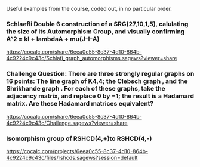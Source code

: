 Useful examples from the course, coded out, in no particular order. 

### Schlaefli Double 6 construction of a SRG(27,10,1,5), calulating the size of its Automorphism Group, and visually confirming A^2 = kI + lambdaA + mu(J-I-A)
https://cocalc.com/share/6eea0c55-8c37-4d10-864b-4c9224c9c43c/Schlafi_graph_automorphisms.sagews?viewer=share

### Challenge Question: There are three strongly regular graphs on 16 points: The line graph of K4,4; the Clebsch graph , and the Shrikhande graph . For each of these graphs, take the adjacency matrix, and replace 0 by −1; the result is a Hadamard matrix. Are these Hadamard matrices equivalent?
https://cocalc.com/share/6eea0c55-8c37-4d10-864b-4c9224c9c43c/Challenge.sagews?viewer=share

### Isomorphism group of RSHCD(4,+)to RSHCD(4,-)
https://cocalc.com/projects/6eea0c55-8c37-4d10-864b-4c9224c9c43c/files/rshcds.sagews?session=default

